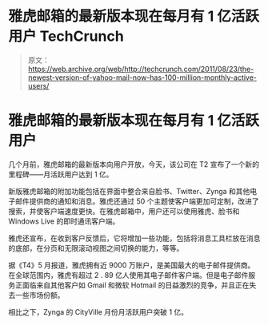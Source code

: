 # 雅虎邮箱的最新版本现在每月有 1 亿活跃用户 TechCrunch

> 原文：<https://web.archive.org/web/http://techcrunch.com/2011/08/23/the-newest-version-of-yahoo-mail-now-has-100-million-monthly-active-users/>

# 雅虎邮箱的最新版本现在每月有 1 亿活跃用户

几个月前，雅虎邮箱的最新版本向用户开放，今天，该公司在 T2 宣布了一个新的里程碑——月活跃用户达到 1 亿。

新版雅虎邮箱的附加功能包括在界面中整合来自脸书、Twitter、Zynga 和其他电子邮件提供商的通知和消息。雅虎还通过 50 个主题使客户端更加可定制，改进了搜索，并使客户端速度更快。在雅虎邮箱中，用户还可以使用雅虎、脸书和 Windows Live 的即时通讯客户端。

雅虎还宣布，在收到客户反馈后，它将增加一些功能，包括将消息工具栏放在消息的底部，在分页和无限滚动视图之间切换的能力，等等。

据《T4》5 月报道，雅虎拥有近 9000 万账户，是美国最大的电子邮件提供商。在全球范围内，雅虎有超过 2 . 89 亿人使用其电子邮件客户端。但是电子邮件服务正面临来自其他客户如 Gmail 和微软 Hotmail 的日益激烈的竞争，并且正在失去一些市场份额。

相比之下，Zynga 的 CityVille 月份月活跃用户突破 1 亿。